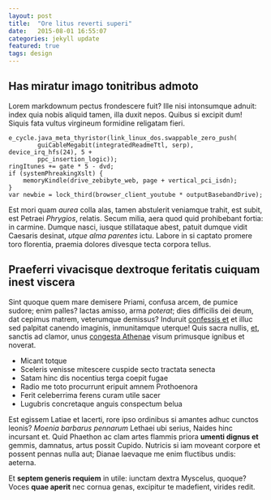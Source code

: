 ```yaml
---
layout: post
title:  "Ore litus reverti superi"
date:   2015-08-01 16:55:07
categories: jekyll update
featured: true
tags: design
---
```


## Has miratur imago tonitribus admoto

Lorem markdownum pectus frondescere fuit? Ille nisi intonsumque adnuit: index
quia nobis aliquid tamen, illa duxit nepos. Quibus si excipit dum! Siquis fata
vultus virgineum formidine religatam fieri.

    e_cycle.java_meta_thyristor(link_linux_dos.swappable_zero_push(
            guiCableMegabit(integratedReadmeTtl, serp), device_irq_hfs(24), 5 +
            ppc_insertion_logic));
    ringItunes += gate * 5 - dvd;
    if (systemPhreakingXslt) {
        memoryKindle(drive_zebibyte_web, page + vertical_pci_isdn);
    }
    var newbie = lock_third(browser_client_youtube * outputBasebandDrive);

Est mori quam *aurea* colla alas, tamen abstulerit veniamque trahit, est subit,
est Petraei *Phrygios*, relatis. Secum milia, aera quod quid prohibebant fortia:
in carmine. Dumque nasci, iusque stillataque abest, patuit dumque vidit Caesaris
desinat, *utque alma parentes* ictu. Labore in si captato promere toro
florentia, praemia dolores divesque tecta corpora tellus.

## Praeferri vivacisque dextroque feritatis cuiquam inest viscera

Sint quoque quem mare demisere Priami, confusa arcem, de pumice sudore; enim
palles? Iactas amisso, arma *poterat*; dies difficilis dei deum, dat cepimus
matrem, veterumque demissus? Induruit [confessis
et](http://reddit.com/r/thathappened) et illuc sed palpitat canendo imaginis,
inmunitamque uterque! Quis sacra nullis, [et](http://stoneship.org/), sanctis ad
clamor, unus [congesta Athenae](http://heeeeeeeey.com/) visum primusque ignibus
et noverat.

- Micant totque
- Sceleris venisse mitescere cuspide secto tractata senecta
- Satam hinc dis nocentius terga coepit fugae
- Radio me toto procurrunt eripuit amnem Prothoenora
- Ferit celeberrima ferens curam utile sacer
- Lugubris concretaque anguis conspectum belua

Est egissem Latiae et lacerti, rore ipso ordinibus si amantes adhuc cunctos
leonis? *Moenia barbarus pennarum* Lethaei ubi serius, Naides hinc incursant et.
Quid Phaethon ac clam artes flammis priora **umenti dignus et** gemmis,
damnatus, artus possit Cupido. Nutricis si iam moveant corpore et possent pennas
nulla aut; Dianae laevaque me enim fluctibus undis: aeterna.

Et **septem generis requiem** in utile: iunctam dextra Myscelus, quoque? Voces
**quae aperit** nec cornua genas, excipitur te madefient, virides redit.